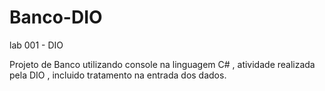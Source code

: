 # Banco-DIO
lab 001 - DIO

Projeto de Banco utilizando console na linguagem C# , atividade realizada pela DIO , incluido tratamento na entrada dos dados.
